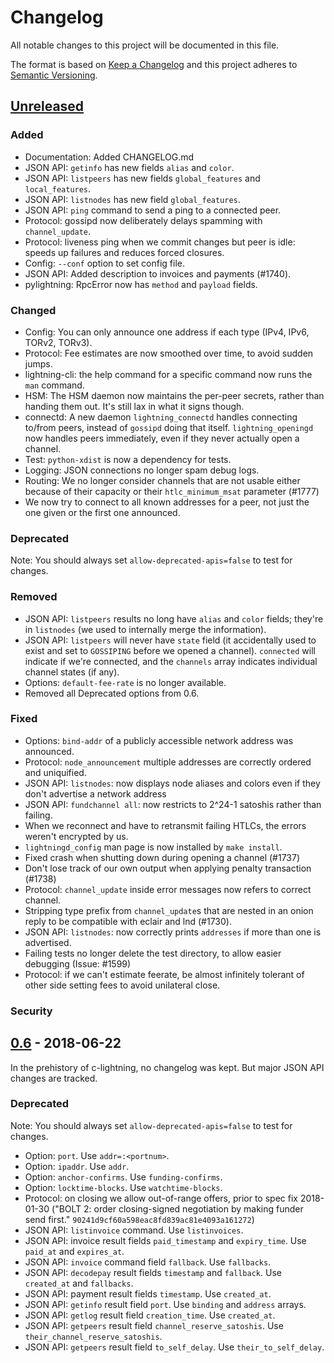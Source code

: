 # Changelog
All notable changes to this project will be documented in this file.

The format is based on [Keep a Changelog](http://keepachangelog.com/en/1.0.0/)
and this project adheres to [Semantic Versioning](http://semver.org/spec/v2.0.0.html).

## [Unreleased]

### Added

- Documentation: Added CHANGELOG.md
- JSON API: `getinfo` has new fields `alias` and `color`.
- JSON API: `listpeers` has new fields `global_features` and `local_features`.
- JSON API: `listnodes` has new field `global_features`.
- JSON API: `ping` command to send a ping to a connected peer.
- Protocol: gossipd now deliberately delays spamming with `channel_update`.
- Protocol: liveness ping when we commit changes but peer is idle: speeds up
  failures and reduces forced closures.
- Config: `--conf` option to set config file.
- JSON API: Added description to invoices and payments (#1740).
- pylightning: RpcError now has `method` and `payload` fields.

### Changed

- Config: You can only announce one address if each type (IPv4, IPv6,
  TORv2, TORv3).
- Protocol: Fee estimates are now smoothed over time, to avoid sudden jumps.
- lightning-cli: the help command for a specific command now runs the
  `man` command.
- HSM: The HSM daemon now maintains the per-peer secrets, rather than
  handing them out.  It's still lax in what it signs though.
- connectd: A new daemon `lightning_connectd` handles connecting
  to/from peers, instead of `gossipd` doing that itself. `lightning_openingd` now
  handles peers immediately, even if they never actually open a channel.
- Test: `python-xdist` is now a dependency for tests.
- Logging: JSON connections no longer spam debug logs.
- Routing: We no longer consider channels that are not usable either because of
  their capacity or their `htlc_minimum_msat` parameter (#1777)
- We now try to connect to all known addresses for a peer, not just
  the one given or the first one announced.

### Deprecated

Note: You should always set `allow-deprecated-apis=false` to test for
changes.

### Removed

- JSON API: `listpeers` results no long have `alias` and `color` fields;
  they're in `listnodes` (we used to internally merge the information).
- JSON API: `listpeers` will never have `state` field (it accidentally
  used to exist and set to `GOSSIPING` before we opened a channel).
  `connected` will indicate if we're connected, and the `channels`
  array indicates individual channel states (if any).
- Options: `default-fee-rate` is no longer available.
- Removed all Deprecated options from 0.6.

### Fixed

- Options: `bind-addr` of a publicly accessible network address was announced.
- Protocol: `node_announcement` multiple addresses are correctly ordered and uniquified.
- JSON API: `listnodes`: now displays node aliases and colors even if they
  don't advertise a network address
- JSON API: `fundchannel all`: now restricts to 2^24-1 satoshis rather than failing.
- When we reconnect and have to retransmit failing HTLCs, the errors weren't
  encrypted by us.
- `lightningd_config` man page is now installed by `make install`.
- Fixed crash when shutting down during opening a channel (#1737)
- Don't lose track of our own output when applying penalty transaction (#1738)
- Protocol: `channel_update` inside error messages now refers to correct channel.
- Stripping type prefix from `channel_update`s that are nested in an onion reply
  to be compatible with eclair and lnd (#1730).
- JSON API: `listnodes`: now correctly prints `addresses` if more than
  one is advertised.
- Failing tests no longer delete the test directory, to allow easier debugging
  (Issue: #1599)
- Protocol: if we can't estimate feerate, be almost infinitely
  tolerant of other side setting fees to avoid unilateral close.

### Security

## [0.6] - 2018-06-22

In the prehistory of c-lightning, no changelog was kept.  But major
JSON API changes are tracked.

### Deprecated

Note: You should always set `allow-deprecated-apis=false` to test for
changes.

- Option: `port`.  Use `addr=:<portnum>`.
- Option: `ipaddr`.  Use `addr`.
- Option: `anchor-confirms`.  Use `funding-confirms`.
- Option: `locktime-blocks`.  Use `watchtime-blocks`.
- Protocol: on closing we allow out-of-range offers, prior to spec fix
  2018-01-30 ("BOLT 2: order closing-signed negotiation by making
  funder send first." `90241d9cf60a598eac8fd839ac81e4093a161272`)
- JSON API: `listinvoice` command.  Use `listinvoices`.
- JSON API: invoice result fields `paid_timestamp` and `expiry_time`.  Use
  `paid_at` and `expires_at`.
- JSON API: `invoice` command field `fallback`.  Use `fallbacks`.
- JSON API: `decodepay` result fields `timestamp` and `fallback`.  Use
  `created_at` and `fallbacks`.
- JSON API: payment result fields `timestamp`.  Use `created_at`.
- JSON API: `getinfo` result field `port`.  Use `binding` and `address` arrays.
- JSON API: `getlog` result field `creation_time`.  Use `created_at`.
- JSON API: `getpeers` result field `channel_reserve_satoshis`.  Use `their_channel_reserve_satoshis`.
- JSON API: `getpeers` result field `to_self_delay`.  Use `their_to_self_delay`.


[Unreleased]: https://github.com/ElementsProject/lightning/compare/v0.6...HEAD
[0.6]: https://github.com/ElementsProject/lightning/releases/tag/v0.6
